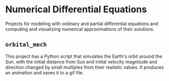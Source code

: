 # Numerical Differential Equations

Projects for modeling with ordinary and partial differential equations
and computing and visualizing numerical approximations of their solutions.

## `orbital_mech`

This project has a Python script that simulates the Earth's orbit around the Sun,
with the initial distance from Sun and initial velocity magnitude and direction
changed by small multiples from their realistic values. It produces an animation and saves it to
a gif file.
